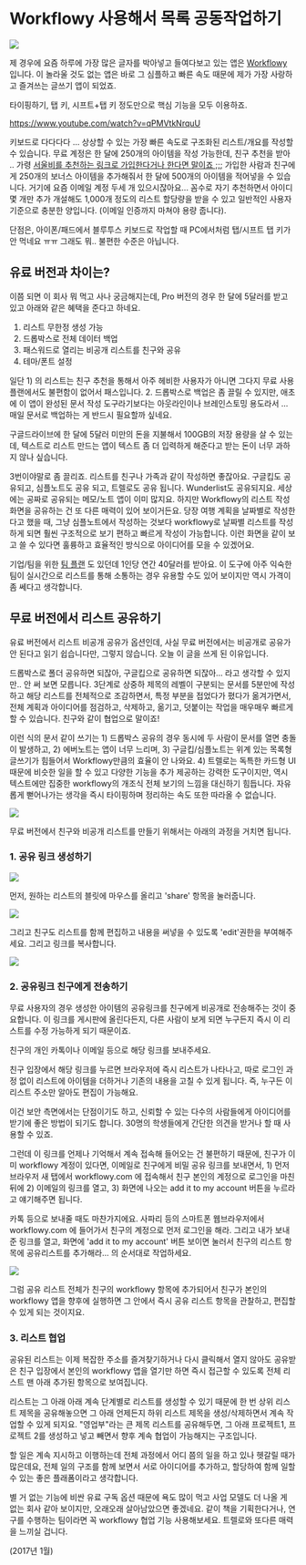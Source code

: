# Workflowy 사용해서 목록 공동작업하기

![](https://lh3.googleusercontent.com/-npNDf61tNy8/WHtG2WL3N1I/AAAAAAADvwo/_Kz7t2oqh08/s0/2017-01-15_185426.png)

제 경우에 요즘 하루에 가장 많은 글자를 박아넣고 들여다보고 있는 앱은 [Workflowy](http://workflowy.com) 입니다. 이 놀라울 것도 없는 앱은 바로 그 심플하고 빠른 속도 때문에 제가 가장 사랑하고 즐겨쓰는 글쓰기 앱이 되었죠. 

타이핑하기, 탭 키, 시프트+탭 키 정도만으로 핵심 기능을 모두 이용하죠. 

https://www.youtube.com/watch?v=qPMVtkNrquU

키보드로 다다다다 ... 상상할 수 있는 가장 빠른 속도로 구조화된 리스트/개요를 작성할 수 있습니다. 무료 계정은 한 달에 250개의 아이템을 작성 가능한데, 친구 추천을 받아 .. 가령 [서울비를 추천하는 링크로 가입한다거나 한다면 말이죠 ;;;](https://workflowy.com/invite/1c34690.lnx) 가입한 사람과 친구에게 250개의 보너스 아이템을 추가해줘서 한 달에 500개의 아이템을 적어넣을 수 있습니다. 거기에 요즘 이메일 계정 두세 개 있으시잖아요... 꼼수로 자기 추천하면서 아이디 몇 개만 추가 개설해도 1,000개 정도의 리스트 할당량을 받을 수 있고 일반적인 사용자 기준으로 충분한 양입니다. (이메일 인증까지 마쳐야 용량 줍니다).

단점은, 아이폰/패드에서 블루투스 키보드로 작업할 때 PC에서처럼 탭/시프트 탭 키가 안 먹네요 ㅠㅠ 그래도 뭐.. 불편한 수준은 아닙니다. 

## 유료 버전과 차이는? 

이쯤 되면 이 회사 뭐 먹고 사나 궁금해지는데, Pro 버전의 경우 한 달에 5달러를 받고 있고 아래와 같은 혜택을 준다고 하네요. 

1. 리스트 무한정 생성 가능
2. 드롭박스로 전체 데이터 백업
3. 패스워드로 열리는 비공개 리스트를 친구와 공유
4. 테마/폰트 설정 

일단 1) 의 리스트는 친구 추천을 통해서 아주 헤비한 사용자가 아니면 그다지 무료 사용 플랜에서도 불편함이 없어서 패스입니다. 2. 드롭박스로 백업은 좀 끌릴 수 있지만, 애초에 이 앱이 완성된 문서 작성 도구라기보다는 아웃라인이나 브레인스토밍 용도라서 ... 매일 문서로 백업하는 게 반드시 필요할까 싶네요. 

구글드라이브에 한 달에 5달러 미만의 돈을 지불해서 100GB의 저장 용량을 살 수 있는데, 텍스트로 리스트 만드는 앱이 텍스트 좀 더 입력하게 해준다고 받는 돈이 너무 과하지 않나 싶습니다. 

3번이야말로 좀 끌리죠. 리스트를 친구나 가족과 같이 작성하면 좋잖아요. 구글킵도 공유되고, 심플노트도 공유 되고, 트렐로도 공유 됩니다. Wunderlist도 공유되지요. 세상에는 공짜로 공유되는 메모/노트 앱이 이미 많지요. 하지만 Workflowy의 리스트 작성 화면을 공유하는 건 또 다른 매력이 있어 보이거든요. 당장 여행 계획을 날짜별로 작성한다고 했을 때, 그냥 심플노트에서 작성하는 것보다 workflowy로 날짜별 리스트를 작성하게 되면 훨씬 구조적으로 보기 편하고 빠르게 작성이 가능합니다. 이런 화면을 같이 보고 쓸 수 있다면 훌륭하고 효율적인 방식으로 아이디어를 모을 수 있겠어요.

기업/팀을 위한 [팀 플랜](https://workflowy.com/teams/) 도 있던데 1인당 연간 40달러를 받아요. 이 도구에 아주 익숙한 팀이 실시간으로 리스트를 통해 소통하는 경우 유용할 수도 있어 보이지만 역시 가격이 좀 쎄다고 생각합니다.  


## 무료 버전에서 리스트 공유하기 

유료 버전에서 리스트 비공개 공유가 옵션인데, 사실 무료 버전에서는 비공개로 공유가 안 된다고 읽기 쉽습니다만, 그렇지 않습니다. 오늘 이 글을 쓰게 된 이유입니다. 

드롭박스로 폴더 공유하면 되잖아, 구글킵으로 공유하면 되잖아... 라고 생각할 수 있지만.. 안 써 보면 모릅니다. 3단계로 상중하 제목의 레벨이 구분되는 문서를 5분만에 작성하고 해당 리스트를 전체적으로 조감하면서, 특정 부분을 접었다가 폈다가 옮겨가면서, 전체 계획과 아이디어를 점검하고, 삭제하고, 옮기고, 덧붙이는 작업을 매우매우 빠르게 할 수 있습니다. 친구와 같이 협업으로 말이죠! 

이런 식의 문서 같이 쓰기는 1) 드롭박스 공유의 경우 동시에 두 사람이 문서를 열면 충돌이 발생하고, 2) 에버노트는 앱이 너무 느리며, 3) 구글킵/심플노트는 위계 있는 목록형 글쓰기가 힘들어서 Workflowy만큼의 효율이 안 나와요. 4) 트렐로는 독특한 카드형 UI 때문에 비슷한 일을 할 수 있고 다양한 기능을 추가 제공하는 강력한 도구이지만, 역시 텍스트에만 집중한 workflowy의 개조식 전체 보기의 느낌을 대신하기 힘듭니다. 자유롭게 뻗어나가는 생각을 즉시 타이핑하며 정리하는 속도 또한 따라올 수 없습니다.

![](https://lh3.googleusercontent.com/-Hzzv9L3LqH4/WHtB5Q_GZwI/AAAAAAADvwM/WFrt4YmTBRA/s0/2017-01-15_183314.png)

무료 버전에서 친구와 비공개 리스트를 만들기 위해서는 아래의 과정을 거치면 됩니다. 

### 1. 공유 링크 생성하기 

![](https://lh3.googleusercontent.com/-06NBA9-EHm8/WHtCl9LmyRI/AAAAAAADvwQ/-XtRDzIeE1s/s0/2017-01-15_183613.png)

먼저, 원하는 리스트의 블릿에 마우스를 올리고 'share' 항목을 눌러줍니다. 

![](https://lh3.googleusercontent.com/--XhE0TKEYmc/WHtC1XnvMgI/AAAAAAADvwU/52FwR9dvae4/s0/2017-01-15_183716.png)

그리고 친구도 리스트를 함께 편집하고 내용을 써넣을 수 있도록 'edit'권한을 부여해주세요. 그리고 링크를 복사합니다. 

![](https://lh3.googleusercontent.com/-NzfuI4zTsEA/WHtDIgFb5kI/AAAAAAADvwY/HGqqUTcoZlY/s0/2017-01-15_183834.png)


### 2. 공유링크 친구에게 전송하기 

무료 사용자의 경우 생성한 아이템의 공유링크를 친구에게 비공개로 전송해주는 것이 중요합니다. 이 링크를 게시판에 올린다든지, 다른 사람이 보게 되면 누구든지 즉시 이 리스트를 수정 가능하게 되기 때문이죠. 

친구의 개인 카톡이나 이메일 등으로 해당 링크를 보내주세요. 

친구 입장에서 해당 링크를 누르면 브라우저에 즉시 리스트가 나타나고, 따로 로그인 과정 없이 리스트에 아이템을 더하거나 기존의 내용을 고칠 수 있게 됩니다. 즉, 누구든 이 리스트 주소만 알아도 편집이 가능해요. 

이건 보안 측면에서는 단점이기도 하고, 신뢰할 수 있는 다수의 사람들에게 아이디어를 받기에 좋은 방법이 되기도 합니다. 30명의 학생들에게 간단한 의견을 받거나 할 때 사용할 수 있죠. 

그런데 이 링크를 언제나 기억해서 계속 접속해 들어오는 건 불편하기 때문에, 친구가 이미 workflowy 계정이 있다면, 이메일로 친구에게 비밀 공유 링크를 보내면서, 1) 먼저 브라우저 새 탭에서 workflowy.com 에 접속해서 친구 본인의 계정으로 로그인을 마친 뒤에 2) 이메일의 링크를 열고, 3) 화면에 나오는 add it to my account 버튼을 누르라고 얘기해주면 됩니다. 

카톡 등으로 보내줄 때도 마찬가지에요. 사파리 등의 스마트폰 웹브라우저에서 workflowy.com 에 들어가서 친구의 계정으로 먼저 로그인을 해라. 그리고 내가 보내준 링크를 열고, 화면에 'add it to my account' 버튼 보이면 눌러서 친구의 리스트 항목에 공유리스트를 추가해라... 의 순서대로 작업하세요.

![](https://lh3.googleusercontent.com/-HSuv0o6aiLI/WHtFTyRZPOI/AAAAAAADvwg/BXylYHygHPE/s0/2017-01-15_184750.png)

그럼 공유 리스트 전체가 친구의 workflowy 항목에 추가되어서 친구가 본인의 workflowy 앱을 향후에 실행하면 그 안에서 즉시 공유 리스트 항목을 관찰하고, 편집할 수 있게 되는 것이지요. 


### 3. 리스트 협업

공유된 리스트는 이제 복잡한 주소를 즐겨찾기하거나 다시 클릭해서 열지 않아도 공유받은 친구 입장에서 본인의 workflowy 앱을 열기만 하면 즉시 접근할 수 있도록 전체 리스트 맨 아래 추가된 항목으로 보여집니다. 

리스트는 그 아래 아래 계속 단계별로 리스트를 생성할 수 있기 때문에 한 번 상위 리스트 제목을 공유해놓으면 그 아래 언제든지 하위 리스트 제목을 생성/삭제하면서 계속 작업할 수 있게 되지요. "영업부"라는 큰 제목 리스트를 공유해두면, 그 아래 프로젝트1, 프로젝트 2를 생성하고 넣고 빼면서 향후 계속 협업이 가능해지는 구조입니다. 

할 일은 계속 지시하고 이행하는데 전체 과정에서 어디 쯤의 일을 하고 있나 헷갈릴 때가 많은데요, 전체 일의 구조를 함께 보면서 서로 아이디어를 추가하고, 할당하여 함께 일할 수 있는 좋은 플래폼이라고 생각합니다. 

별 거 없는 기능에 비싼 유료 구독 옵션 때문에 욕도 많이 먹고 사업 모델도 더 나올 게 없는 회사 같아 보이지만, 오래오래 살아남았으면 좋겠네요. 같이 책을 기획한다거나, 연구를 수행하는 팀이라면 꼭 workflowy 협업 기능 사용해보세요. 트렐로와 또다른 매력을 느끼실 겁니다. 

(2017년 1월)


